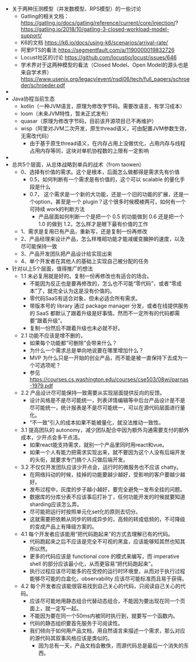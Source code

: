 - 关于两种压测模型（并发数模型、RPS模型）的一些讨论
	- Gatling的相关文档：
	  https://gatling.io/docs/gatling/reference/current/core/injection/?
	  https://gatling.io/2018/10/gatling-3-closed-workload-model-support/
	- K6的文档
	  https://k6.io/docs/using-k6/scenarios/arrival-rate/
	- 阿里PTS的看法
	  https://segmentfault.com/a/1190000019832726
	- Locust社区的讨论
	  https://github.com/locustio/locust/issues/646
	- 学术界对于这两种模型的看法（Closed Model、Open Model的源头也是来自学术界）
	  https://www.usenix.org/legacy/event/nsdi06/tech/full_papers/schroeder/schroeder.pdf
-
- Java协程当前生态
	- kotlin（一种JVM语言，原理为修改字节码。需要改语言，有学习成本）
	- loom（未来JVM特性，暂未正式发布）
	- quasar（原理为修改字节码，目前该开源项目已不再维护）
	- wisp（阿里对JVM二次开发，原生thread语义，可由配置JVM参数生效，无需改代码）
		- 由于基于原生thread语义，在内存占用上没做优化，占用内存与线程占用内存等同，这块对单机协程数的上限有一定影响
-
- 总共5个层面，从总体战略到单兵的战术（from taowen）
	- 0、选择有价值的需求。这个是根本，后面怎么做都得是需求先有价值
		- 0.5，如何判断有一个需求是有价值的，这个可以 scalable 的量化手段是什么
		- 0.7， 这个需求是一个新的大功能，还是一个旧的功能的扩展，还是一个option，甚至是一个 plugin？这个很多时候模棱两可，如何有一个可持续 work的判断方法
			- 产品层面如何判断一个是把一个 0.5 的功能做到 0.6 还是把一个 1.0 的做到 1.2，怎么样才是眼下最有价值的工作
	- 1、需求是复用已有产品，重新写，还是复制一份再修改
	- 2、产品经理来设计产品，怎么样堆砌功能才能减缓变臃肿的速度，以及尽可能保持一致
	- 3、产品开发团队把产品设计给实现出来
	- 4、单个开发者在其他人的基础上实现自己被分配的任务
- 针对以上5个层面，值得推广的想法
	- 1.1 未必复用就是好的。复制一份再修改也有适合的场合。
		- 不能因为反正也是要再修改的，怎么也不可能“零代码”，或者“零成本”了，就完全认为这是没有价值的。
		- 零代码SaaS有适合对象，但未必适合所有需求。
		- 带版本号的 library 通过 package manager 分发，或者在线提供服务的 SaaS 都默认了跟着升级是好事情。然而不一定所有的代码都需要“跟着升级”。
		- 复制一份然后不跟着升级也未必就不好。
	- 2.1 功能不应该是增不删的，
		- 如果每个功能都“可删除”会带来什么？
		- 为什么一个需求总是单向地说要在哪里增加什么？
		- MVP 为什么只是一开始的创业产品，而不能是被一直保持下去成为一个可选项呢？
		- 参见 https://courses.cs.washington.edu/courses/cse503/08wi/parnas-1979.pdf
	- 2.2 产品设计尽可能保持一致需要从实现层面提供反向的反馈。
		- 设计风格是不是尽可能统一，列表详情编辑等中后台产品设计是不是尽可能统一，统计报表是不是尽可能统一，可以在源代码层面进行量化。
		- “不一致”引入的成本如果不能被量化，就没法推动一致性。
	- 3.1 提高团队的 autonomy，减少团队配合中因为额外沟通需要支付的额外成本，少开点会多干点活。
		- 如果react能支持需求，就别一个产品里同时用react和vue。
		- 如果一个人有能力把需求实现出来，就不要因为这个人没有后端开发的头衔，就要求专门搞个人只做后端开发。
	- 3.2 不仅仅开发团队应该少开点会，运行时的微服务也不应该 chatty。
		- 在网络抖动的时候，挂掉的功能要越少越好，受影响的客户要越少越好。
		- 发布过程中，灰度的步子越小越好，要完全避免一发布全挂的问题。
		- 数据库的分库分表不应该事后打补丁，任何功能开发的时候就要知道sharding应该怎么弄。
		- 尽可能把运行时按照单元化set化的原则去切分。
		- 这就需要把依赖从同步的转成异步的，高频的转成低频的，不可降级的变成产品上有降级方案的。
	- 4.1 每个开发者应该能用“把代码跑起来”的方式去理解已有的代码。
		- 代码跑起来之后不应该是完全不可视的黑盒，应该能够知其然也知其所以然。
		- 更多的代码应该是 functional core 的模式来编写，而 imperative shell 的部分应该最小化，从而更容易“把代码跑起来”。
		- 执行过程应该尽可能多的在受控的运行时环境里，从而对于执行过程能够尽可能的白盒化，observability 应该尽可能标准而且易于获得。
	- 4.2 每个开发者应该能很容易找到自己关心的代码，只阅读自己关心的代码。
		- 应该尽可能地用静态组合代替动态组合，不能因为要出现在同一个页面上，就一定写一起。
		- 不能因为要在同一个50ms内被同时执行到，就要写一个函数内。
		- 代码的静态组织要首先服务于可阅读性。
		- 我们倾向于如何用产品文档，用自然语言来描述一个需求，那么对应的源代码其叙事风格应该是类似的。
			- 因为总有一天，产品文档会散佚，而源代码总是最后一个消失的东西。